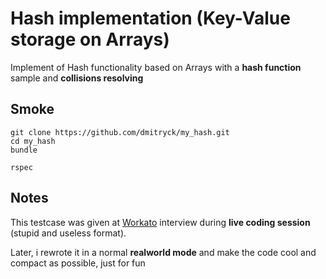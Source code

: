 Hash implementation (Key-Value storage on Arrays)
=================================================

Implement of Hash functionality based on Arrays with a **hash function** sample and **collisions resolving**

Smoke
-----
```
git clone https://github.com/dmitryck/my_hash.git
cd my_hash
bundle

rspec
```

Notes
-----

This testcase was given at [Workato](https://www.workato.com/) interview during **live coding session** (stupid and useless format).

Later, i rewrote it in a normal **realworld mode** and make the code cool and compact as possible, just for fun
